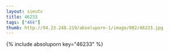 ```yaml
--- 
layout: sieutv
title: 46233
tags: ["46k"]
thumb: http://94.23.248.219/absoluporn-1/image/002/46233.jpg
---
```

{% include absoluporn key="46233" %} 
